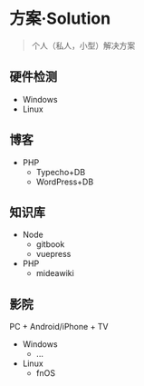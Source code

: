 # 方案·Solution

> 个人（私人，小型）解决方案

## 硬件检测

- Windows
- Linux

## 博客

- PHP
  - Typecho+DB
  - WordPress+DB

## 知识库

- Node
  - gitbook
  - vuepress
- PHP
  - mideawiki

## 影院

PC + Android/iPhone + TV

- Windows
  - ...
- Linux
  - fnOS
